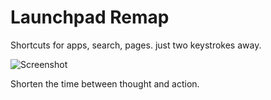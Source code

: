 
# Launchpad Remap

Shortcuts for apps, search, pages. just two keystrokes away.

![Screenshot](Github/ScreenShot.png)


Shorten the time between thought and action. 

